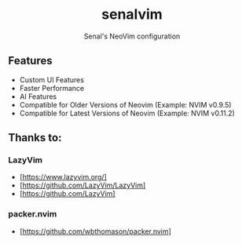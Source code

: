 # <div align="center">senalvim</div>

<div align="center">

Senal's NeoVim configuration

</div>

## Features 
- Custom UI Features
- Faster Performance
- AI Features
- Compatible for Older Versions of Neovim (Example: NVIM v0.9.5)
- Compatible for Latest Versions of Neovim (Example: NVIM v0.11.2)








## Thanks to: 

### LazyVim
- [https://www.lazyvim.org/]
- [https://github.com/LazyVim/LazyVim]
- [https://github.com/LazyVim]

### packer.nvim
- [https://github.com/wbthomason/packer.nvim]